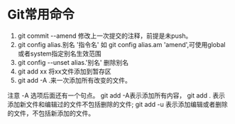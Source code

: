 # Git常用命令 #

1. git commit --amend 修改上一次提交的注释，前提是未push。
2. git config alias.别名 '指令名' 如 git config alias.am 'amend',可使用global或者system指定别名生效范围
3. git config --unset alias.'别名' 删除别名
4. git add xx 将xx文件添加到暂存区
5. git add -A .来一次添加所有改变的文件。

注意 -A 选项后面还有一个句点。 git add -A表示添加所有内容， git add . 表示添加新文件和编辑过的文件不包括删除的文件; git add -u 表示添加编辑或者删除的文件，不包括新添加的文件。